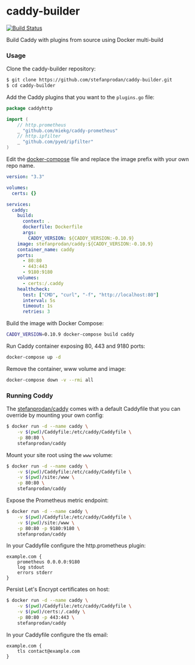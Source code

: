 # caddy-builder

[![Build Status](https://travis-ci.org/stefanprodan/caddy-builder.svg?branch=master)](https://travis-ci.org/stefanprodan/caddy-builder)

Build Caddy with plugins from source using Docker multi-build

### Usage

Clone the caddy-builder repository:

```bash
$ git clone https://github.com/stefanprodan/caddy-builder.git
$ cd caddy-builder
```

Add the Caddy plugins that you want to the `plugins.go` file:

```go
package caddyhttp

import (
	// http.prometheus
	_ "github.com/miekg/caddy-prometheus"
	// http.ipfilter
	_ "github.com/pyed/ipfilter"
)
```

Edit the [docker-compose](https://github.com/stefanprodan/caddy-builder/blob/master/docker-compose.yml) 
file and replace the image prefix with your own repo name.

```yaml
version: "3.3"

volumes:
  certs: {}

services:
  caddy:
    build:
      context: .
      dockerfile: Dockerfile
      args:
        CADDY_VERSION: ${CADDY_VERSION:-0.10.9}
    image: stefanprodan/caddy:${CADDY_VERSION:-0.10.9}
    container_name: caddy
    ports:
      - 80:80
      - 443:443
      - 9180:9180
    volumes:
      - certs:/.caddy
    healthcheck:
      test: ["CMD", "curl", "-f", "http://localhost:80"]
      interval: 5s
      timeout: 1s
      retries: 3
```

Build the image with Docker Compose:

```bash
CADDY_VERSION=0.10.9 docker-compose build caddy
```

Run Caddy container exposing 80, 443 and 9180 ports:

```bash
docker-compose up -d
```

Remove the container, www volume and image:

```bash
docker-compose down -v --rmi all
```

### Running Coddy

The [stefanprodan/caddy](https://hub.docker.com/r/stefanprodan/caddy/) comes with a default Caddyfile that 
you can override by mounting your own config:

```bash
$ docker run -d --name caddy \
    -v $(pwd)/Caddyfile:/etc/caddy/Caddyfile \
    -p 80:80 \
    stefanprodan/caddy
```

Mount your site root using the `www` volume:

```bash
$ docker run -d --name caddy \
    -v $(pwd)/Caddyfile:/etc/caddy/Caddyfile \
    -v $(pwd)/site:/www \
    -p 80:80 \
    stefanprodan/caddy
```

Expose the Prometheus metric endpoint:

```bash
$ docker run -d --name caddy \
    -v $(pwd)/Caddyfile:/etc/caddy/Caddyfile \
    -v $(pwd)/site:/www \
    -p 80:80 -p 9180:9180 \
    stefanprodan/caddy
```

In your Caddyfile configure the http.prometheus plugin:

```
example.com {
    prometheus 0.0.0.0:9180
    log stdout
    errors stderr
}
```

Persist Let's Encrypt certificates on host:

```bash
$ docker run -d --name caddy \
    -v $(pwd)/Caddyfile:/etc/caddy/Caddyfile \
    -v $(pwd)/certs:/.caddy \
    -p 80:80 -p 443:443 \
    stefanprodan/caddy
```

In your Caddyfile configure the tls email:

```
example.com {
    tls contact@example.com
}
```
